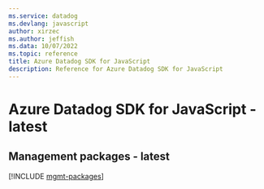 ```yaml
---
ms.service: datadog
ms.devlang: javascript
author: xirzec
ms.author: jeffish
ms.data: 10/07/2022
ms.topic: reference
title: Azure Datadog SDK for JavaScript
description: Reference for Azure Datadog SDK for JavaScript
---
```

# Azure Datadog SDK for JavaScript - latest

## Management packages - latest
[!INCLUDE [mgmt-packages](datadog-mgmt-index.md)]